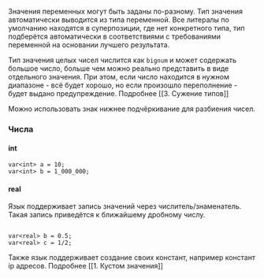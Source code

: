 
Значения переменных могут быть заданы по-разному.
Тип значения автоматически выводится из типа переменной.
Все литералы по умолчанию находятся в суперпозиции,
где нет конкретного типа, тип подберётся автоматически 
в соответствиями с требованиями переменной на основании
лучшего результата.

Тип значения целых чисел числится как `bignum` и может
содержать большое число, больше чем можно реально 
представить в виде отдельного значения.
При этом, если число находится в нужном диапазоне - 
всё будет хорошо, но если произошло переполнение -
будет выдано предупреждение. Подробнее [[3. Сужение типов]]

Можно использовать знак нижнее подчёркивание для разбиения чисел.
### Числа
#### int
```
var<int> a = 10;
var<int> b = 1_000_000;
```
#### real
Язык поддерживает запись значений через числитель/знаменатель.
Такая запись приведётся к ближайшему дробному числу.
```

var<real> b = 0.5;
var<real> c = 1/2;
```

Также язык поддерживает создание своих констант, например 
констант ip адресов. Подробнее [[1. Кустом значения]]